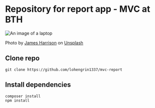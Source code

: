 # Repository for report app - MVC at BTH

![An image of a laptop](img/readme.jpg)

<p>
    Photo by <a href="https://unsplash.com/@jstrippa?utm_content=creditCopyText&utm_medium=referral&utm_source=unsplash">James Harrison</a> on <a href="https://unsplash.com/photos/black-laptop-computer-turned-on-on-table-vpOeXr5wmR4?utm_content=creditCopyText&utm_medium=referral&utm_source=unsplash">Unsplash</a>
</p>
  

## Clone repo

```
git clone https://github.com/lohengrin1337/mvc-report

```

## Install dependencies

```
composer install
npm install

```
